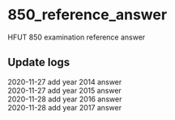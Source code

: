 # 850_reference_answer
HFUT 850 examination reference answer

## Update logs
2020-11-27 add year 2014 answer    
2020-11-27 add year 2015 answer   
2020-11-28 add year 2016 answer   
2020-11-28 add year 2017 answer

